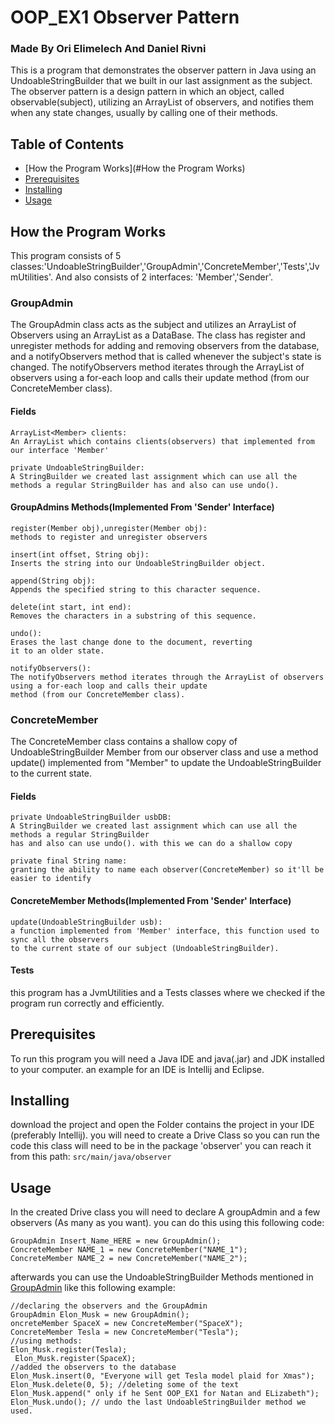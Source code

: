 # OOP_EX1 Observer Pattern

### Made By Ori Elimelech And Daniel Rivni

This is a program that demonstrates the observer pattern in Java using an UndoableStringBuilder that we built in our
last assignment as the subject.
The observer pattern is a design pattern in which an object, called observable(subject), utilizing an ArrayList of
observers, and notifies them when any state changes, usually by calling one of their methods.

## Table of Contents

- [How the Program Works](#How the Program Works)
- [Prerequisites](#prerequisites)
- [Installing](#installing)
- [Usage](#usage)


## How the Program Works

This program consists of 5 classes:'UndoableStringBuilder','GroupAdmin','ConcreteMember','Tests','JvmUtilities'.
And also consists of 2 interfaces: 'Member','Sender'.

### GroupAdmin

The GroupAdmin class acts as the subject and utilizes an ArrayList of Observers using an ArrayList as a DataBase.
The class has register and unregister methods for adding and removing observers from the database, and a notifyObservers
method that is
called whenever the subject's state is changed.
The notifyObservers method iterates through the ArrayList of observers using a for-each loop and calls their update
method
(from our ConcreteMember class).

#### Fields

```
ArrayList<Member> clients:
An ArrayList which contains clients(observers) that implemented from our interface 'Member'

private UndoableStringBuilder:
A StringBuilder we created last assignment which can use all the methods a regular StringBuilder has and also can use undo().
```

#### GroupAdmins Methods(Implemented From 'Sender' Interface)

```
register(Member obj),unregister(Member obj):
methods to register and unregister observers

insert(int offset, String obj):
Inserts the string into our UndoableStringBuilder object.

append(String obj):
Appends the specified string to this character sequence.

delete(int start, int end):
Removes the characters in a substring of this sequence.

undo():
Erases the last change done to the document, reverting
it to an older state.

notifyObservers():
The notifyObservers method iterates through the ArrayList of observers using a for-each loop and calls their update
method (from our ConcreteMember class).

```

### ConcreteMember

The ConcreteMember class contains a shallow copy of UndoableStringBuilder Member from our observer class
and use a method update() implemented from "Member" to update the UndoableStringBuilder to the current state.

#### Fields

```
private UndoableStringBuilder usbDB:
A StringBuilder we created last assignment which can use all the methods a regular StringBuilder 
has and also can use undo(). with this we can do a shallow copy 

private final String name:
granting the ability to name each observer(ConcreteMember) so it'll be easier to identify 
```

#### ConcreteMember Methods(Implemented From 'Sender' Interface)

```
update(UndoableStringBuilder usb):
a function implemented from 'Member' interface, this function used to sync all the observers
to the current state of our subject (UndoableStringBuilder).
```

#### Tests

this program has a JvmUtilities and a Tests classes where we checked if the program run correctly and efficiently.

## Prerequisites

To run this program you will need a Java IDE and java(.jar) and JDK installed to your computer.
an example for an IDE is Intellij and Eclipse.

## Installing

download the project and open the Folder contains the project in your IDE (preferably Intellij).
you will need to create a Drive Class so you can run the code
this class will need to be in the package 'observer' you can reach it from this path: ```src/main/java/observer```

## Usage

In the created Drive class you will need to declare A groupAdmin and a few observers (As many as you want).
you can do this using this following code:

```
GroupAdmin Insert_Name_HERE = new GroupAdmin();
ConcreteMember NAME_1 = new ConcreteMember("NAME_1");
ConcreteMember NAME_2 = new ConcreteMember("NAME_2");
```

afterwards you can use the UndoableStringBuilder Methods mentioned in [GroupAdmin](#GroupAdmin) like this following
example:

```
//declaring the observers and the GroupAdmin
GroupAdmin Elon_Musk = new GroupAdmin();
oncreteMember SpaceX = new ConcreteMember("SpaceX");
ConcreteMember Tesla = new ConcreteMember("Tesla");
//using methods:
Elon_Musk.register(Tesla); 
 Elon_Musk.register(SpaceX);
//added the observers to the database
Elon_Musk.insert(0, "Everyone will get Tesla model plaid for Xmas");
Elon_Musk.delete(0, 5); //deleting some of the text
Elon_Musk.append(" only if he Sent OOP_EX1 for Natan and ELizabeth");
Elon_Musk.undo(); // undo the last UndoableStringBuilder method we used.
```
